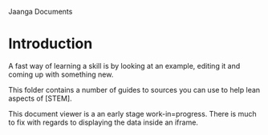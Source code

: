 Jaanga Documents

Introduction
===

A fast way of learning a skill is by looking at an example, editing it and coming up with something new.

This folder contains a number of guides to sources you can use to help lean aspects of [STEM].

This document viewer is a an early stage work-in=progress. 
There is much to fix with regards to displaying the data inside an iframe.

